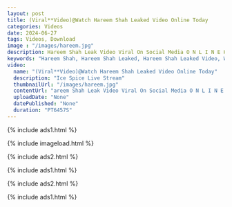 ```yaml
---
layout: post
title: (Viral**Video)@Watch Hareem Shah Leaked Video Online Today
categories: Videos
date: 2024-06-27
tags: Videos, Download
image : "/images/hareem.jpg"
description: Hareem Shah Leak Video Viral On Social Media O N L I N E HQ. Hareem Shah Thee Stallion New collections of Drake is now being a creator on Fanfix uploading adult contents. Social media star Drake is been posting short videos and naughty pics on Tiktok platform for a while now.Hareem Shah Thee Stallion Videos. On Monday (March 18), X, formerly known as Twitter, became abuzz with speculation that a leaked sex tape featuring Drake was readily available online. However, instead of the XXX clip, there are dozens of X pages promising to release the video in exchange for interaction with their post. tygh
keywords: "Hareem Shah, Hareem Shah Leaked, Hareem Shah Leaked Video, Watch Video Hareem Shah, Hareem Shah Leaked Video"
video:
  name: "(Viral**Video)@Watch Hareem Shah Leaked Video Online Today"
  description: "Ice Spice Live Stream"
  thumbnailUrl: "/images/hareem.jpg"
  contentUrl: "areem Shah Leak Video Viral On Social Media O N L I N E HQ. Hareem Shah Thee Stallion New collections of Drake is now being a creator on Fanfix uploading adult contents"
  uploadDate: "None"
  datePublished: "None"
  duration: "PT6457S"
---
```

{% include ads1.html %}

{% include imageload.html %}

{% include ads2.html %}

{% include ads1.html %}

{% include ads2.html %}

{% include ads1.html %}
